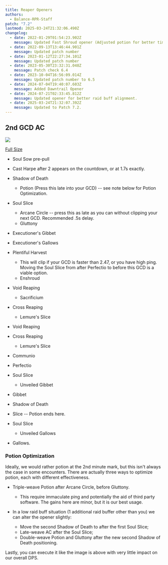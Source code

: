 ```yaml
---
title: Reaper Openers
authors:
  - Balance-RPR-Staff
patch: "7.2"
lastmod: 2025-03-24T21:32:06.490Z
changelog:
  - date: 2022-01-29T01:54:23.902Z
    message: Updated Fast Shroud opener (Adjusted potion for better timing)
  - date: 2022-09-13T13:46:44.901Z
    message: Updated patch number
  - date: 2023-01-12T22:27:34.101Z
    message: Updated patch number
  - date: 2023-05-30T23:32:31.048Z
    message: Patch check 6.4
  - date: 2023-10-04T16:56:09.014Z
    message: Updated patch number to 6.5
  - date: 2024-07-04T19:40:07.603Z
    message: Added Dawntrail Opener
  - date: 2024-07-21T02:33:45.812Z
    message: Updated opener for better raid buff alignment.
  - date: 2025-03-24T21:32:07.392Z
    message: Updated to Patch 7.2.
---
```

## 2nd GCD AC

![](/img/jobs/rpr/second-gcd-ac.png)

[Full Size](rpr_6.3_early_gluttony.png)

* Soul Sow pre-pull
* Cast Harpe after 2 appears on the countdown, or at 1.7s exactly.
* Shadow of Death

  * Potion (Press this late into your GCD) -- see note below for Potion Optimization.
* Soul Slice

  * Arcane Circle -- press this as late as you can without clipping your next GCD. Recommended .5s delay.
  * Gluttony
* Executioner's Gibbet
* Executioner's Gallows
* Plentiful Harvest

  * This will clip if your GCD is faster than 2.47, or you have high ping. Moving the Soul Slice from after Perfectio to before this GCD is a viable option. 
  * Enshroud
* Void Reaping

  * Sacrificium
* Cross Reaping

  * Lemure's Slice
* Void Reaping
* Cross Reaping

  * Lemure's Slice
* Communio
* Perfectio
* Soul Slice

  * Unveiled Gibbet
* Gibbet
* Shadow of Death
* Slice -- Potion ends here.
* Soul Slice

  * Unveiled Gallows
* Gallows.

### Potion Optimization

Ideally, we would rather potion at the 2nd minute mark, but this isn't always the case in some encounters. There are actually three ways to optimize potion, each with different effectiveness.

* Triple-weave Potion after Arcane Circle, before Gluttony.

  * This require immaculate ping and potentially the aid of third party software. The gains here are minor, but it is our best usage.
* In a low raid buff situation (1 additional raid buffer other than you) we can alter the opener slightly:

  * Move the second Shadow of Death to after the first Soul Slice;
  * Late-weave AC after the Soul Slice;
  * Double-weave Potion and Gluttony after the new second Shadow of Death positioning.

Lastly, you can execute it like the image is above with very little impact on our overall DPS.